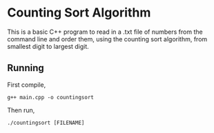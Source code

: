 # Counting Sort Algorithm
This is a basic C++ program to read in a .txt file of numbers from the command line and order them, using the counting sort algorithm, from smallest digit to largest digit.

## Running
First compile, 
```
g++ main.cpp -o countingsort
```

Then run,
```
./countingsort [FILENAME]
```
